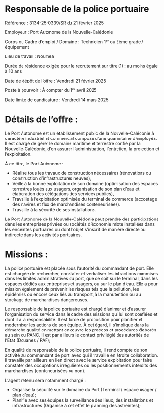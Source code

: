 # Responsable de la police portuaire

Référence : 3134-25-0339/SR du 21 février 2025

Employeur : Port Autonome de la Nouvelle-Calédonie

Corps ou Cadre d’emploi / Domaine : Technicien 1ᵉʳ ou 2ème grade / équipement

Lieu de travail : Nouméa

Durée de résidence exigée pour le recrutement sur titre (1) : au moins égale à 10 ans

Date de dépôt de l’offre : Vendredi 21 février 2025

Poste à pourvoir : À compter du 1ᵉʳ avril 2025

Date limite de candidature : Vendredi 14 mars 2025

# Détails de l’offre :

Le Port Autonome est un établissement public de la Nouvelle-Calédonie à caractère industriel et commercial composé d’une quarantaine d’employés. Il est chargé de gérer le domaine maritime et terrestre confié par la Nouvelle-Calédonie, d’en assurer l’administration, l’entretien, la protection et l’exploitation.

À ce titre, le Port Autonome :

- Réalise tous les travaux de construction nécessaires (rénovations ou construction d’infrastructures neuves),
- Veille à la bonne exploitation de son domaine (optimisation des espaces terrestres loués aux usagers, organisation de son plan d’eau et élaboration des délégations des services publics),
- Travaille à l’exploitation optimisée du terminal de commerce (accostage des navires et flux de marchandises conteneurisées).
- Travaille à la sécurité de ses installations.

Le Port Autonome de la Nouvelle-Calédonie peut prendre des participations dans les entreprises privées ou sociétés d’économie mixte installées dans les enceintes portuaires ou dont l’objet s’inscrit de manière directe ou indirecte dans les activités portuaires.

# Missions :

La police portuaire est placée sous l’autorité du commandant de port. Elle est chargée de rechercher, constater et verbaliser les infractions commises dans les limites administratives du port, que ce soit sur le terminal, dans les espaces dédiés aux entreprises et usagers, ou sur le plan d’eau. Elle a pour mission également de prévenir les risques tels que la pollution, les épidémies ou encore ceux liés au transport, à la manutention ou au stockage de marchandises dangereuses.

Le responsable de la police portuaire est chargé d’animer et d’assurer l’organisation du service dans le cadre des missions qui lui sont confiées et dont il a la responsabilité. Il est force de proposition pour planifier et moderniser les actions de son équipe. À cet égard, il s’implique dans la démarche qualité en mettant en œuvre les process et procédures élaborés au sein du PANC. Il est par ailleurs le contact privilégié des autorités de l’Etat (Douanes / PAF);

En qualité de responsable de la police portuaire, il rend compte de son activité au commandant de port, avec qui il travaille en étroite collaboration. Il travaille par ailleurs en lien direct avec le service exploitation pour faire constater des occupations irrégulières ou les positionnements interdits des marchandises (conteneurisées ou non).

L’agent retenu sera notamment chargé :

- Organise la sécurité sur le domaine du Port (Terminal / espace usager / plan d’eau);
- Planifie avec ses équipes la surveillance des lieux, des installations et infrastructures (Organise à cet effet le planning des astreintes);